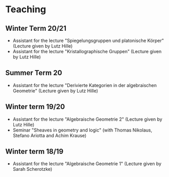 # Teaching

## Winter Term 20/21
* Assistant for the lecture "Spiegelungsgruppen und platonische Körper" (Lecture given by Lutz Hille)
* Assistant for the lecture "Kristallographische Gruppen" (Lecture given by Lutz Hille)

## Summer Term 20
* Assistant for the lecture "Derivierte Kategorien in der algebraischen Geometrie" (Lecture given by Lutz Hille)

## Winter term 19/20
* Assistant for the lecture "Algebraische Geometrie 2" (Lecture given by Lutz Hille)
* Seminar "Sheaves in geometry and logic" (with Thomas Nikolaus, Stefano Ariotta and Achim Krause)

## Winter term 18/19
* Assistant for the lecture "Algebraische Geometrie 1" (Lecture given by Sarah Scherotzke)
